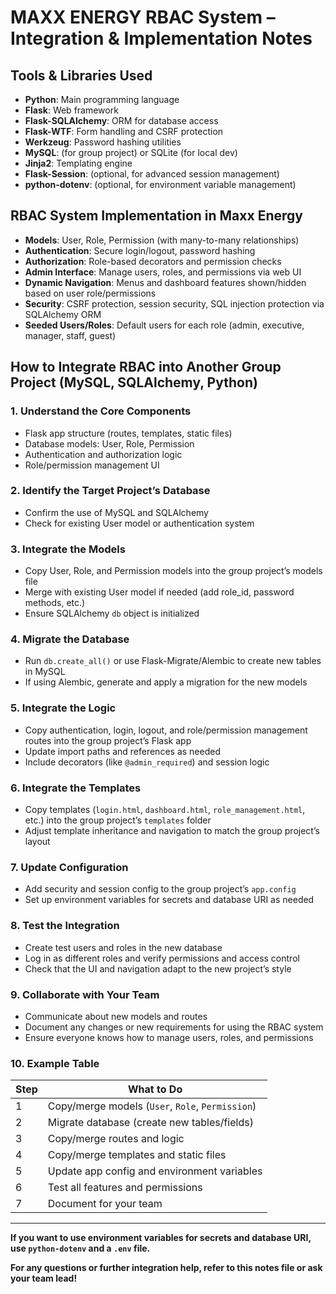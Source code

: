 # MAXX ENERGY RBAC System – Integration & Implementation Notes

## Tools & Libraries Used
- **Python**: Main programming language
- **Flask**: Web framework
- **Flask-SQLAlchemy**: ORM for database access
- **Flask-WTF**: Form handling and CSRF protection
- **Werkzeug**: Password hashing utilities
- **MySQL**: (for group project) or SQLite (for local dev)
- **Jinja2**: Templating engine
- **Flask-Session**: (optional, for advanced session management)
- **python-dotenv**: (optional, for environment variable management)

## RBAC System Implementation in Maxx Energy
- **Models**: User, Role, Permission (with many-to-many relationships)
- **Authentication**: Secure login/logout, password hashing
- **Authorization**: Role-based decorators and permission checks
- **Admin Interface**: Manage users, roles, and permissions via web UI
- **Dynamic Navigation**: Menus and dashboard features shown/hidden based on user role/permissions
- **Security**: CSRF protection, session security, SQL injection protection via SQLAlchemy ORM
- **Seeded Users/Roles**: Default users for each role (admin, executive, manager, staff, guest)

## How to Integrate RBAC into Another Group Project (MySQL, SQLAlchemy, Python)

### 1. Understand the Core Components
- Flask app structure (routes, templates, static files)
- Database models: User, Role, Permission
- Authentication and authorization logic
- Role/permission management UI

### 2. Identify the Target Project’s Database
- Confirm the use of MySQL and SQLAlchemy
- Check for existing User model or authentication system

### 3. Integrate the Models
- Copy User, Role, and Permission models into the group project’s models file
- Merge with existing User model if needed (add role_id, password methods, etc.)
- Ensure SQLAlchemy `db` object is initialized

### 4. Migrate the Database
- Run `db.create_all()` or use Flask-Migrate/Alembic to create new tables in MySQL
- If using Alembic, generate and apply a migration for the new models

### 5. Integrate the Logic
- Copy authentication, login, logout, and role/permission management routes into the group project’s Flask app
- Update import paths and references as needed
- Include decorators (like `@admin_required`) and session logic

### 6. Integrate the Templates
- Copy templates (`login.html`, `dashboard.html`, `role_management.html`, etc.) into the group project’s `templates` folder
- Adjust template inheritance and navigation to match the group project’s layout

### 7. Update Configuration
- Add security and session config to the group project’s `app.config`
- Set up environment variables for secrets and database URI as needed

### 8. Test the Integration
- Create test users and roles in the new database
- Log in as different roles and verify permissions and access control
- Check that the UI and navigation adapt to the new project’s style

### 9. Collaborate with Your Team
- Communicate about new models and routes
- Document any changes or new requirements for using the RBAC system
- Ensure everyone knows how to manage users, roles, and permissions

### 10. Example Table
| Step | What to Do |
|------|------------|
| 1    | Copy/merge models (`User`, `Role`, `Permission`) |
| 2    | Migrate database (create new tables/fields)      |
| 3    | Copy/merge routes and logic                      |
| 4    | Copy/merge templates and static files            |
| 5    | Update app config and environment variables      |
| 6    | Test all features and permissions                |
| 7    | Document for your team                           |

---

**If you want to use environment variables for secrets and database URI, use `python-dotenv` and a `.env` file.**

**For any questions or further integration help, refer to this notes file or ask your team lead!**
